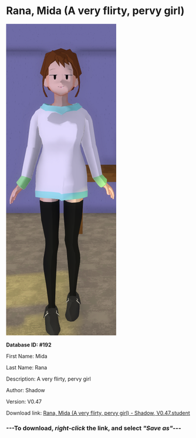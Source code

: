 # Rana, Mida (A very flirty, pervy girl)

<img src="https://raw.githubusercontent.com/Arbiter1223/Daigaku-Gurashi-Custom-Students/master/Students/Files/Rana%2C%20Mida%20(A%20very%20flirty%2C%20pervy%20girl).png" title="Rana, Mida (A very flirty, pervy girl) - Shadow, V0.47">

**Database ID: #192**

First Name: Mida

Last Name: Rana

Description: A very flirty, pervy girl

Author: Shadow

Version: V0.47

Download link: <a href="https://raw.githubusercontent.com/Arbiter1223/Daigaku-Gurashi-Custom-Students/master/Students/Files/Rana%2C%20Mida%20(A%20very%20flirty%2C%20pervy%20girl)%20-%20Shadow%2C%20V0.47.student">Rana, Mida (A very flirty, pervy girl) - Shadow, V0.47.student</a>

### ---**To download, _right-click_ the link, and select _"Save as"_**---
